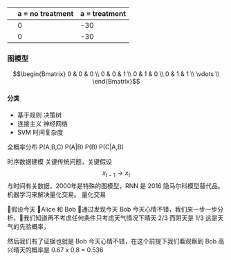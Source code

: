 |   | a = no treatment  | a = treatment  |
|---|---|---|
|   | 0 | -30|
|   | 0 | -30|

### 图模型
$$\begin{Bmatrix}
    0 & 0 & 0 \\ 
    0 & 0 & 1 \\ 
    0 & 1 & 0 \\ 
    0 & 1 & 1 \\ 
    \vdots \\ 
\end{Bmatrix}$$

#### 分类
- 基于规则 决策树
- 连接主义 神经网络
- SVM 时间复杂度

全概率分布
P(A,B,C)
P(A|B) P(B) P(C|A,B)

时序数据建模
关键传统问题，关键假设
$$x_{t-1} \rightarrow x_t$$
与时间有关数据，2000年是特殊的图模型，RNN 是 2016 隐马尔科模型替代品。机器学习来解决量化交易。
量化交易

假设今天 Alice 和 Bob 通过发现今天 Bob 今天心情不错，我们来一步一步分析，我们知道再不考虑任何条件只考虑天气情况下晴天 2/3 而阴天是 1/3 这是天气的先验概率，

然后我们有了证据也就是 Bob 今天心情不错，在这个前提下我们看观察到 Bob 高兴晴天的概率是 0.67 x 0.8 = 0.536